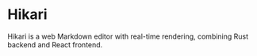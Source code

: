 # Hikari
Hikari is a web Markdown editor with real-time rendering, combining Rust backend and React frontend.
